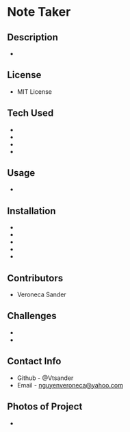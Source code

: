 # Note Taker

## Description
 - 
## License 
 - MIT License
## Tech Used
 - 
 - 
 - 
 - 
## Usage
 - 
## Installation
 - 
 - 
 - 
 - 
 - 
## Contributors
 - Veroneca Sander
## Challenges
 - 
 - 
## Contact Info
 - Github - @Vtsander
 - Email - nguyenveroneca@yahoo.com
## Photos of Project
 - 